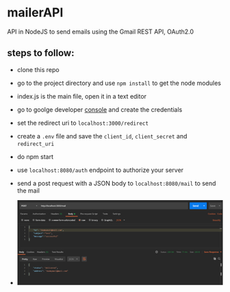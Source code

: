 # mailerAPI
API in NodeJS to send emails using the Gmail REST API, OAuth2.0

## steps to follow:
- clone this repo

- go to the project directory and use `npm install` to get the node modules

- index.js is the main file, open it in a text editor 

- go to goolge developer [console](https://console.developers.google.com/) and create the credentials

- set the redirect uri to `localhost:3000/redirect`

- create a `.env` file and save the `client_id`, `client_secret` and `redirect_uri`

- do npm start 

- use `localhost:8080/auth` endpoint to authorize your server

-  send a post request with a JSON body to `localhost:8080/mail` to send the mail

-  ![postman example](https://github.com/richard937/mailerAPI/blob/main/success.PNG)
